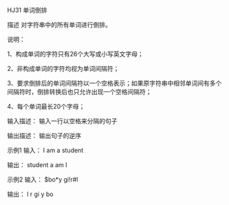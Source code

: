 HJ31 单词倒排

描述
对字符串中的所有单词进行倒排。

说明：

1、构成单词的字符只有26个大写或小写英文字母；

2、非构成单词的字符均视为单词间隔符；

3、要求倒排后的单词间隔符以一个空格表示；如果原字符串中相邻单词间有多个间隔符时，倒排转换后也只允许出现一个空格间隔符；

4、每个单词最长20个字母；

输入描述：
输入一行以空格来分隔的句子

输出描述：
输出句子的逆序

示例1
输入：
I am a student

输出：
student a am I

示例2
输入：
$bo*y gi!r#l

输出：
l r gi y bo